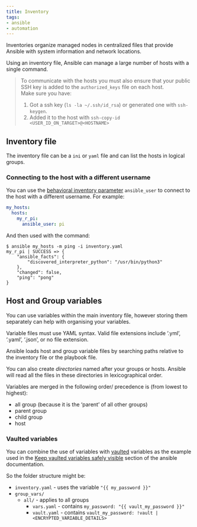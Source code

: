 ```yaml
---
title: Inventory
tags:
- ansible
- automation
---
```


Inventories organize managed nodes in centralized files that provide Ansible with system information and network locations. 
<!--more-->
Using an inventory file, Ansible can manage a large number of hosts with a single command.

> To communicate with the hosts you must also ensure that your public SSH key is added to the `authorized_keys` file on each host.  
> Make sure you have:
> 1. Got a ssh key (`ls -la ~/.ssh/id_rsa`) or generated one with `ssh-keygen`.
> 2. Added it to the host with `ssh-copy-id <USER_ID_ON_TARGET>@<HOSTNAME>`

## Inventory file

The inventory file can be a `ini` or `yaml` file and can list the hosts in logical groups. 

### Connecting to the host with a different username

You can use the [behavioral inventory parameter](https://docs.ansible.com/ansible/latest/inventory_guide/intro_inventory.html#connecting-to-hosts-behavioral-inventory-parameters) 
`ansible_user` to connect to the host with a different username. 
For example:
```yaml
my_hosts:
  hosts:
    my_r_pi:
      ansible_user: pi
```
And then used with the command:
```shell
$ ansible my_hosts -m ping -i inventory.yaml
my_r_pi | SUCCESS => {
    "ansible_facts": {
        "discovered_interpreter_python": "/usr/bin/python3"
    },
    "changed": false,
    "ping": "pong"
}
```

## Host and Group variables

You can use variables within the main inventory file, however storing them separately can help with organising your variables.

Variable files must use YAML syntax. Valid file extensions include ‘.yml’, ‘.yaml’, ‘.json’, or no file extension.

Ansible loads host and group variable files by searching paths relative to the inventory file or the playbook file.

You can also create _directories_ named after your groups or hosts. Ansible will read all the files in these directories in lexicographical order.

Variables are merged in the following order/ precedence is (from lowest to highest):

* all group (because it is the ‘parent’ of all other groups)
* parent group
* child group
* host

### Vaulted variables

You can combine the use of variables with [vaulted](../vault) variables as the example used in the 
[Keep vaulted variables safely visible](https://docs.ansible.com/ansible/latest/tips_tricks/ansible_tips_tricks.html#keep-vaulted-variables-safely-visible)
section of the ansible documentation.

So the folder structure might be:

* `inventory.yaml` - uses the variable `"{{ my_password }}"` 
* `group_vars/`
  * `all/` - applies to all groups
    * `vars.yaml` - contains `my_password: "{{ vault_my_password }}"`
    * `vault.yaml` - contains `vault_my_password: !vault | <ENCRYPTED_VARIABLE_DETAILS>`

